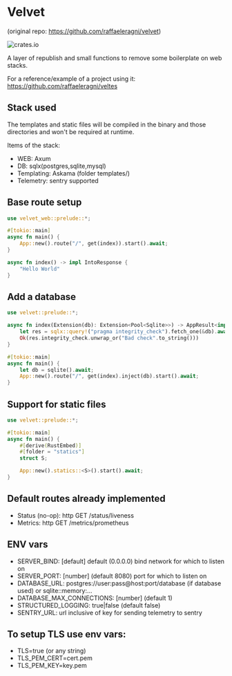 # Velvet
(original repo: https://github.com/raffaeleragni/velvet)

![crates.io](https://img.shields.io/crates/v/velvet_web)

A layer of republish and small functions to remove some boilerplate on web stacks.

For a reference/example of a project using it: https://github.com/raffaeleragni/veltes

## Stack used

The templates and static files will be compiled in the binary and those directories and won't be required at runtime.

Items of the stack:
  - WEB: Axum
  - DB: sqlx(postgres,sqlite,mysql)
  - Templating: Askama (folder templates/)
  - Telemetry: sentry supported

## Base route setup

```rust
use velvet_web::prelude::*;

#[tokio::main]
async fn main() {
    App::new().route("/", get(index)).start().await;
}

async fn index() -> impl IntoResponse {
    "Hello World"
}
```

## Add a database

```rust
use velvet::prelude::*;

async fn index(Extension(db): Extension<Pool<Sqlite>>) -> AppResult<impl IntoResponse> {
    let res = sqlx::query!("pragma integrity_check").fetch_one(&db).await?;
    Ok(res.integrity_check.unwrap_or("Bad check".to_string()))
}

#[tokio::main]
async fn main() {
    let db = sqlite().await;
    App::new().route("/", get(index).inject(db).start().await;
}
```

## Support for static files

```rust
use velvet::prelude::*;

#[tokio::main]
async fn main() {
    #[derive(RustEmbed)]
    #[folder = "statics"]
    struct S;

    App::new().statics::<S>().start().await;
}
```

## Default routes already implemented

  - Status (no-op): http GET /status/liveness
  - Metrics: http GET /metrics/prometheus

## ENV vars

  - SERVER_BIND: [default] default (0.0.0.0) bind network for which to listen on
  - SERVER_PORT: [number] (default 8080) port for which to listen on
  - DATABASE_URL: postgres://user:pass@host:port/database (if database used) or sqlite::memory:...
  - DATABASE_MAX_CONNECTIONS: [number] (default 1)
  - STRUCTURED_LOGGING: true|false (default false)
  - SENTRY_URL: url inclusive of key for sending telemetry to sentry

## To setup TLS use env vars:

  - TLS=true (or any string)
  - TLS_PEM_CERT=cert.pem
  - TLS_PEM_KEY=key.pem
